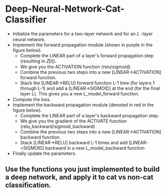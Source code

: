 # Deep-Neural-Network-Cat-Classifier
* Initialize the parameters for a two-layer network and for an 𝐿 -layer neural network.
* Implement the forward propagation module (shown in purple in the figure below).
    * Complete the LINEAR part of a layer's forward propagation step (resulting in 𝑍[𝑙]).
    * We give you the ACTIVATION function (relu/sigmoid).
    * Combine the previous two steps into a new [LINEAR->ACTIVATION] forward function.
    * Stack the [LINEAR->RELU] forward function L-1 time (for layers 1 through L-1) and add a [LINEAR->SIGMOID] at the end (for the final layer 𝐿). This gives you a new L_model_forward function.
* Compute the loss.
* Implement the backward propagation module (denoted in red in the figure below).
    * Complete the LINEAR part of a layer's backward propagation step.
    * We give you the gradient of the ACTIVATE function (relu_backward/sigmoid_backward)
    * Combine the previous two steps into a new [LINEAR->ACTIVATION] backward function.
    * Stack [LINEAR->RELU] backward L-1 times and add [LINEAR->SIGMOID] backward in a new L_model_backward function
* Finally update the parameters.

## Use the functions you just implemented to build a deep network, and apply it to cat vs non-cat classification.
